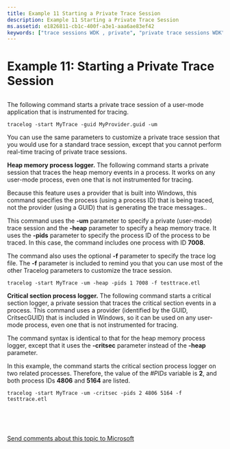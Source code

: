 ```yaml
---
title: Example 11 Starting a Private Trace Session
description: Example 11 Starting a Private Trace Session
ms.assetid: e1826811-cb1c-400f-a3e1-aaa6ae83ef42
keywords: ["trace sessions WDK , private", "private trace sessions WDK"]
---
```


# Example 11: Starting a Private Trace Session


## <span id="ddk_starting_a_private_trace_session_tools"></span><span id="DDK_STARTING_A_PRIVATE_TRACE_SESSION_TOOLS"></span>


The following command starts a private trace session of a user-mode application that is instrumented for tracing.

```
tracelog -start MyTrace -guid MyProvider.guid -um
```

You can use the same parameters to customize a private trace session that you would use for a standard trace session, except that you cannot perform real-time tracing of private trace sessions.

**Heap memory process logger.** The following command starts a private session that traces the heap memory events in a process. It works on any user-mode process, even one that is not instrumented for tracing.

Because this feature uses a provider that is built into Windows, this command specifies the process (using a process ID) that is being traced, not the provider (using a GUID) that is generating the trace messages..

This command uses the **-um** parameter to specify a private (user-mode) trace session and the **-heap** parameter to specify a heap memory trace. It uses the **-pids** parameter to specify the process ID of the process to be traced. In this case, the command includes one process with ID **7008**.

The command also uses the optional **-f** parameter to specify the trace log file. The **-f** parameter is included to remind you that you can use most of the other Tracelog parameters to customize the trace session.

```
tracelog -start MyTrace -um -heap -pids 1 7008 -f testtrace.etl
```

**Critical section process logger.** The following command starts a critical section logger, a private session that traces the critical section events in a process. This command uses a provider (identified by the GUID, CritsecGUID) that is included in Windows, so it can be used on any user-mode process, even one that is not instrumented for tracing.

The command syntax is identical to that for the heap memory process logger, except that it uses the **-critsec** parameter instead of the **-heap** parameter.

In this example, the command starts the critical section process logger on two related processes. Therefore, the value of the *\#PIDs* variable is **2**, and both process IDs **4806** and **5164** are listed.

```
tracelog -start MyTrace -um -critsec -pids 2 4806 5164 -f testtrace.etl
```

 

 

[Send comments about this topic to Microsoft](mailto:wsddocfb@microsoft.com?subject=Documentation%20feedback%20[devtest\devtest]:%20Example%2011:%20Starting%20a%20Private%20Trace%20Session%20%20RELEASE:%20%2811/17/2016%29&body=%0A%0APRIVACY%20STATEMENT%0A%0AWe%20use%20your%20feedback%20to%20improve%20the%20documentation.%20We%20don't%20use%20your%20email%20address%20for%20any%20other%20purpose,%20and%20we'll%20remove%20your%20email%20address%20from%20our%20system%20after%20the%20issue%20that%20you're%20reporting%20is%20fixed.%20While%20we're%20working%20to%20fix%20this%20issue,%20we%20might%20send%20you%20an%20email%20message%20to%20ask%20for%20more%20info.%20Later,%20we%20might%20also%20send%20you%20an%20email%20message%20to%20let%20you%20know%20that%20we've%20addressed%20your%20feedback.%0A%0AFor%20more%20info%20about%20Microsoft's%20privacy%20policy,%20see%20http://privacy.microsoft.com/default.aspx. "Send comments about this topic to Microsoft")




